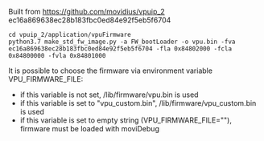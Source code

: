 Built from https://github.com/movidius/vpuip_2 ec16a869638ec28b183fbc0ed84e92f5eb5f6704

```
cd vpuip_2/application/vpuFirmware
python3.7 make_std_fw_image.py -a FW_bootLoader -o vpu.bin -fva ec16a869638ec28b183fbc0ed84e92f5eb5f6704 -fla 0x84802000 -fcla 0x84800000 -fvla 0x84801000
```

It is possible to choose the firmware via environment variable VPU_FIRMWARE_FILE:
* if this variable is not set, /lib/firmware/vpu.bin is used
* if this variable is set to "vpu_custom.bin", /lib/firmware/vpu_custom.bin is used
* if this variable is set to empty string (VPU_FIRMWARE_FILE=""), firmware must be loaded with moviDebug

